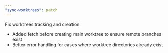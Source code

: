 ```yaml
---
"sync-worktrees": patch
---
```


Fix worktrees tracking and creation

- Added fetch before creating main worktree to ensure remote branches exist
- Better error handling for cases where worktree directories already exist
